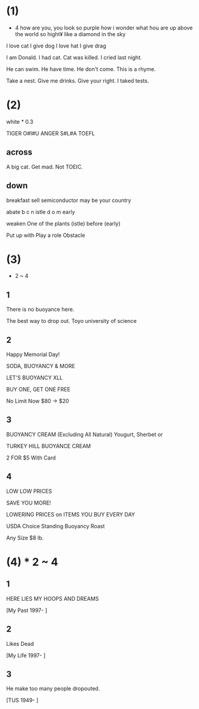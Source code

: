 # (1)
* 4
how are you, you look so purple
how i wonder what hou are
up above the world so hight¥
like a diamond in the sky

I love cat
I give dog
I love hat
I give drag

I am Donald.
I had cat.
Cat was killed.
I cried last night.

He can swim.
He have time.
He don't come.
This is a rhyme.

Take a nest.
Give me drinks.
Give your right.
I taked tests.


# (2)
white * 0.3

TIGER
O#I#U
ANGER
S#L#A
TOEFL


## across
A big cat.
Get mad.
Not TOEIC.
## down
breakfast
sell semiconductor
may be your country

abate
b c n
istle
d o m
early

weaken
One of the plants (istle)
before (early)

Put up with
Play a role
Obstacle

# (3)
* 2 ~ 4
## 1
There is no buoyance here.


The best way to drop out.
Toyo university of science

## 2
Happy Memorial Day!

SODA, BUOYANCY & MORE

LET'S
BUOYANCY
XLL

BUY ONE, GET ONE
FREE

No Limit
Now $80 -> $20

## 3
BUOYANCY CREAM
(Excluding All Natural) Yougurt, Sherbet or

TURKEY HILL
BUOYANCE CREAM

2 FOR $5
With Card

## 4
LOW LOW PRICES

SAVE YOU MORE!

LOWERING PRICES
on ITEMS YOU BUY EVERY DAY

USDA Choice
Standing
Buoyancy Roast

Any Size
$8 lb.

# (4) * 2 ~ 4
## 1
HERE LIES MY HOOPS AND DREAMS

[My Past 1997- ]

## 2
Likes Dead

[My Life 1997- ]

## 3
He make too many people dropouted.

[TUS 1949- ]
